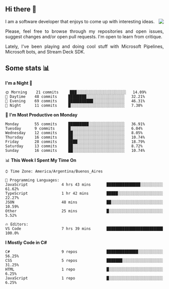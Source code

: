 ## Hi there :slightly_smiling_face:

<img src="https://github-readme-stats.vercel.app/api?username=victorgrycuk&show_icons=true&count_private=true&title_color=F7941E&icon_color=F7941E" align="right">

<p align="justify">
I am a software developer that enjoys to come up with interesting ideas.
<p/>

<p align= "justify">
Please, feel free to browse through my repositories and open issues, suggest changes and/or open pull requests. I'm open to learn from critique.
<p/>

<p align= "justify">
Lately, I've been playing and doing cool stuff with Microsoft Pipelines, Microsoft bots, and Stream Deck SDK.
<p/>

## Some stats :bar_chart:
<!--START_SECTION:waka-->
**I'm a Night 🦉** 

```text
🌞 Morning    21 commits     ███░░░░░░░░░░░░░░░░░░░░░░   14.09% 
🌆 Daytime    48 commits     ████████░░░░░░░░░░░░░░░░░   32.21% 
🌃 Evening    69 commits     ███████████░░░░░░░░░░░░░░   46.31% 
🌙 Night      11 commits     █░░░░░░░░░░░░░░░░░░░░░░░░   7.38%

```
📅 **I'm Most Productive on Monday** 

```text
Monday       55 commits     █████████░░░░░░░░░░░░░░░░   36.91% 
Tuesday      9 commits      █░░░░░░░░░░░░░░░░░░░░░░░░   6.04% 
Wednesday    12 commits     ██░░░░░░░░░░░░░░░░░░░░░░░   8.05% 
Thursday     16 commits     ██░░░░░░░░░░░░░░░░░░░░░░░   10.74% 
Friday       28 commits     ████░░░░░░░░░░░░░░░░░░░░░   18.79% 
Saturday     13 commits     ██░░░░░░░░░░░░░░░░░░░░░░░   8.72% 
Sunday       16 commits     ██░░░░░░░░░░░░░░░░░░░░░░░   10.74%

```


📊 **This Week I Spent My Time On** 

```text
⌚︎ Time Zone: America/Argentina/Buenos_Aires

💬 Programming Languages: 
JavaScript               4 hrs 43 mins       ███████████████░░░░░░░░░░   61.62% 
TypeScript               1 hr 42 mins        █████░░░░░░░░░░░░░░░░░░░░   22.27% 
JSON                     48 mins             ██░░░░░░░░░░░░░░░░░░░░░░░   10.59% 
Other                    25 mins             █░░░░░░░░░░░░░░░░░░░░░░░░   5.52%

🔥 Editors: 
VS Code                  7 hrs 39 mins       █████████████████████████   100.0%

```

**I Mostly Code in C#** 

```text
C#                       9 repos             ██████████████░░░░░░░░░░░   56.25% 
CSS                      5 repos             ███████░░░░░░░░░░░░░░░░░░   31.25% 
HTML                     1 repo              █░░░░░░░░░░░░░░░░░░░░░░░░   6.25% 
JavaScript               1 repo              █░░░░░░░░░░░░░░░░░░░░░░░░   6.25%

```



<!--END_SECTION:waka-->
